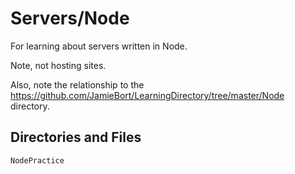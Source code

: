 # Servers/Node

For learning about servers written in Node.

Note, not hosting sites. 

Also, note the relationship to the https://github.com/JamieBort/LearningDirectory/tree/master/Node directory.

## Directories and Files

`NodePractice`
